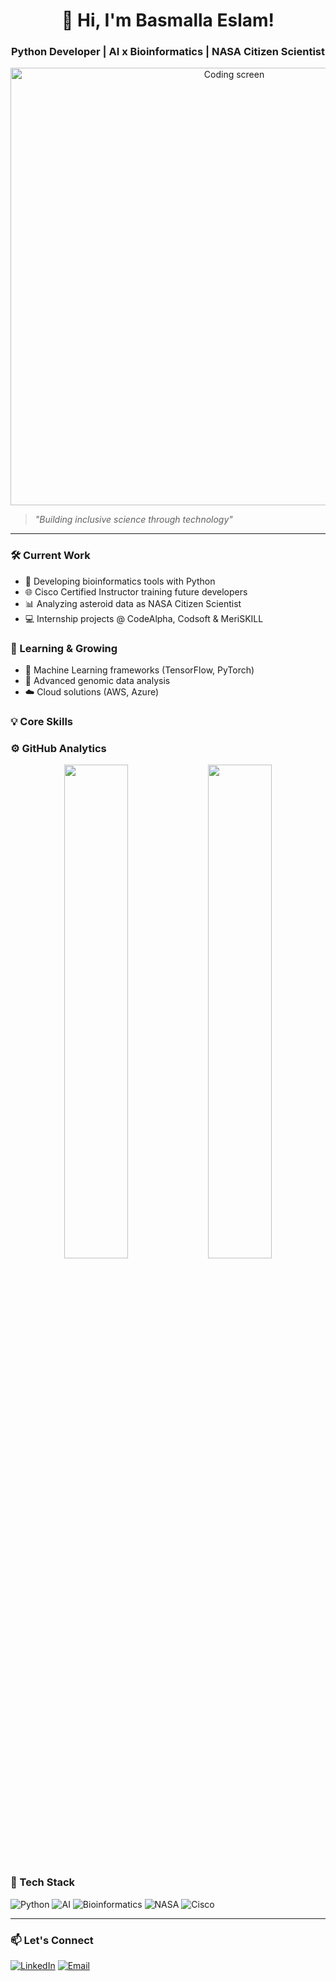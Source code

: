 <!-- Professional header with your name -->
<h1 align="center">🚀 Hi, I'm Basmalla Eslam!</h1>
<h3 align="center">Python Developer | AI x Bioinformatics | NASA Citizen Scientist</h3>

<!-- Clean coding GIF -->
<p align="center">
  <img src="https://media.giphy.com/media/L1R1tvI9svkIWwpVYr/giphy.gif" width="700" alt="Coding screen">
</p>

<!-- Mission Statement -->
> *"Building inclusive science through technology"*

---

### 🛠️ Current Work
- 🔭 Developing bioinformatics tools with Python
- 🌐 Cisco Certified Instructor training future developers
- 📊 Analyzing asteroid data as NASA Citizen Scientist
- 💻 Internship projects @ CodeAlpha, Codsoft & MeriSKILL

### 🌱 Learning & Growing
- 🤖 Machine Learning frameworks (TensorFlow, PyTorch)
- 🧬 Advanced genomic data analysis
- ☁️ Cloud solutions (AWS, Azure)

### 💡 Core Skills

### ⚙️ GitHub Analytics
<p align="center">
  <img src="https://github-readme-stats.vercel.app/api?username=basmallaeslam36&show_icons=true&theme=dark&hide_border=true" width="45%">
  <img src="https://github-readme-streak-stats.herokuapp.com/?user=basmallaeslam36&theme=dark&hide_border=true" width="45%">
</p>

### 🧪 Tech Stack
![Python](https://img.shields.io/badge/Python-3776AB?logo=python&logoColor=white)
![AI](https://img.shields.io/badge/AI-FF6F00?logo=ai&logoColor=white)
![Bioinformatics](https://img.shields.io/badge/Bioinformatics-2AA876?logo=dna&logoColor=white)
![NASA](https://img.shields.io/badge/NASA_Citizen_Scientist-0B3D91?logo=nasa&logoColor=white)
![Cisco](https://img.shields.io/badge/Cisco_Instructor-1BA0D7?logo=cisco&logoColor=white)

---

### 📫 Let's Connect
[![LinkedIn](https://img.shields.io/badge/LinkedIn-0077B5?logo=linkedin&logoColor=white)](https://www.linkedin.com/in/basmalla-eslam/)
[![Email](https://img.shields.io/badge/Email-D14836?logo=gmail&logoColor=white)](mailto:basmallaeslam36@gmail.com)
